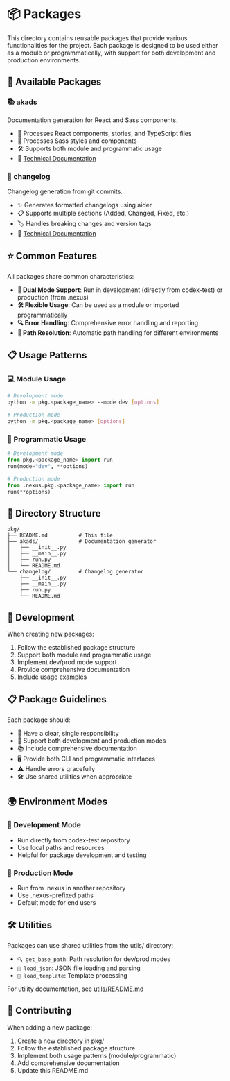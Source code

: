 # 📦 Packages

This directory contains reusable packages that provide various functionalities for the project. Each package is designed to be used either as a module or programmatically, with support for both development and production environments.

## 🎯 Available Packages

### 📚 akads
Documentation generation for React and Sass components.
- 🔄 Processes React components, stories, and TypeScript files
- 🎨 Processes Sass styles and components
- 🛠️ Supports both module and programmatic usage
- 📖 [Technical Documentation](akads/README.md)

### 📝 changelog
Changelog generation from git commits.
- ✨ Generates formatted changelogs using aider
- 📋 Supports multiple sections (Added, Changed, Fixed, etc.)
- 🏷️ Handles breaking changes and version tags
- 📖 [Technical Documentation](changelog/README.md)

## ⭐ Common Features

All packages share common characteristics:
- **🔄 Dual Mode Support**: Run in development (directly from codex-test) or production (from .nexus)
- **🛠️ Flexible Usage**: Can be used as a module or imported programmatically
- **🔍 Error Handling**: Comprehensive error handling and reporting
- **📂 Path Resolution**: Automatic path handling for different environments

## 📋 Usage Patterns

### 💻 Module Usage
```bash
# Development mode
python -m pkg.<package_name> --mode dev [options]

# Production mode
python -m pkg.<package_name> [options]
```

### 🔧 Programmatic Usage
```python
# Development mode
from pkg.<package_name> import run
run(mode="dev", **options)

# Production mode
from .nexus.pkg.<package_name> import run
run(**options)
```

## 📁 Directory Structure

```
pkg/
├── README.md          # This file
├── akads/             # Documentation generator
│   ├── __init__.py
│   ├── __main__.py
│   ├── run.py
│   └── README.md
└── changelog/         # Changelog generator
    ├── __init__.py
    ├── __main__.py
    ├── run.py
    └── README.md
```

## 🚀 Development

When creating new packages:
1. Follow the established package structure
2. Support both module and programmatic usage
3. Implement dev/prod mode support
4. Provide comprehensive documentation
5. Include usage examples

## 📋 Package Guidelines

Each package should:
- 🎯 Have a clear, single responsibility
- 🔄 Support both development and production modes
- 📚 Include comprehensive documentation
- 🖥️ Provide both CLI and programmatic interfaces
- ⚠️ Handle errors gracefully
- 🛠️ Use shared utilities when appropriate

## 🌍 Environment Modes

### 🔧 Development Mode
- Run directly from codex-test repository
- Use local paths and resources
- Helpful for package development and testing

### 🚀 Production Mode
- Run from .nexus in another repository
- Use .nexus-prefixed paths
- Default mode for end users

## 🛠️ Utilities

Packages can use shared utilities from the utils/ directory:
- `🔍 get_base_path`: Path resolution for dev/prod modes
- `📄 load_json`: JSON file loading and parsing
- `📝 load_template`: Template processing

For utility documentation, see [utils/README.md](../utils/README.md)

## 🤝 Contributing

When adding a new package:
1. Create a new directory in pkg/
2. Follow the established package structure
3. Implement both usage patterns (module/programmatic)
4. Add comprehensive documentation
5. Update this README.md
